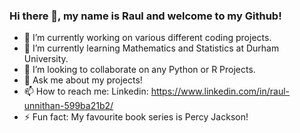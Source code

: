 ### Hi there 👋, my name is Raul and welcome to my Github!
- 🔭 I’m currently working on various different coding projects. 
- 🌱 I’m currently learning Mathematics and Statistics at Durham University. 
- 👯 I’m looking to collaborate on any Python or R Projects. 
- 💬 Ask me about my projects! 
- 📫 How to reach me: Linkedin: https://www.linkedin.com/in/raul-unnithan-599ba21b2/
- ⚡ Fun fact: My favourite book series is Percy Jackson! 
<!--
**runnithan03/runnithan03** is a ✨ _special_ ✨ repository because its `README.md` (this file) appears on your GitHub profile.

Here are some ideas to get you started:

- 🔭 I’m currently working on various different coding projects. 
- 🌱 I’m currently learning Mathematics and Statistics at Durham University. 
- 👯 I’m looking to collaborate on any Python or R Projects. 
- 💬 Ask me about my projects! 
- 📫 How to reach me: Linkedin: https://www.linkedin.com/in/raul-unnithan-599ba21b2/
- ⚡ Fun fact: My favourite book series is Percy Jackson! 
-->
